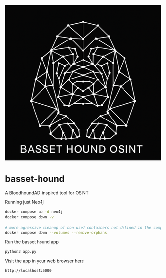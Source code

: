 <td width="100" align="center">

<img src="static/imgs/basset_hound_osint_logo.png">

</td>

# basset-hound
A BloodhoundAD-inspired tool for OSINT 

Running just Neo4j

```bash
docker compose up -d neo4j
docker compose down -v

# more agressive cleanup of non used containers not defined in the compose file
docker compose down --volumes --remove-orphans
```

Run the basset hound app
```
python3 app.py
```

Visit the app in your web browser [here](http://localhost:5000)

```
http://localhost:5000
```